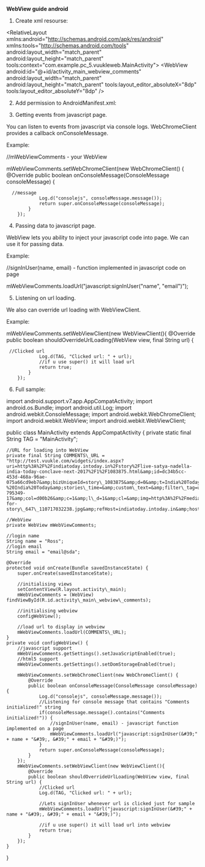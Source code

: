 **WebView guide android**

1) Create xml resourse:

<?xml version="1.0" encoding="utf-8"?>
<RelativeLayout xmlns:android="http://schemas.android.com/apk/res/android"
    xmlns:tools="http://schemas.android.com/tools"
    android:layout\_width="match\_parent"
    android:layout\_height="match\_parent"
    tools:context="com.example.pc\_5.vuukleweb.MainActivity">
    <WebView
        android:id="@+id/activity\_main\_webview\_comments"
        android:layout\_width="match\_parent"
        android:layout\_height="match\_parent"
        tools:layout\_editor\_absoluteX="8dp"
        tools:layout\_editor\_absoluteY="8dp" />
</RelativeLayout>

2) Add permission to AndroidManifest.xml:

<uses-permission android:name="android.permission.INTERNET" />

3) Getting events from javascript page.

You can listen to events from javascript via console logs. WebChromeClient provides a callback onConsoleMessage.

Example:

//mWebViewComments - your WebView

mWebViewComments.setWebChromeClient(new WebChromeClient() {
            @Override
            public boolean onConsoleMessage(ConsoleMessage consoleMessage) {

      //message
                Log.d("consolejs", consoleMessage.message());
                return super.onConsoleMessage(consoleMessage);
            }
        });

4) Passing data to javascript page.

WebView lets you ability to inject your javascript code into page. We can use it for passing data.

Example:

//signInUser(name, email) - function implemented in javascript code on page

mWebViewComments.loadUrl("javascript:signInUser("name", "email")");

5) Listening on url loading.

We also can override url loading with WebViewClient.

Example:

mWebViewComments.setWebViewClient(new WebViewClient(){
            @Override
            public boolean shouldOverrideUrlLoading(WebView view, final String url) {

     //Clicked url
                Log.d(TAG, "Clicked url: " + url);
                //if u use super() it will load url
                return true;
            }
        });

6) Full sample:

import android.support.v7.app.AppCompatActivity;
import android.os.Bundle;
import android.util.Log;
import android.webkit.ConsoleMessage;
import android.webkit.WebChromeClient;
import android.webkit.WebView;
import android.webkit.WebViewClient;

public class MainActivity extends AppCompatActivity {
    private static final String TAG = "MainActivity";

    //URL for loading into WebView
    private final String COMMENTS\_URL = "http://test.vuukle.com/widgets/index.aspx?uri=http%3A%2F%2Findiatoday.intoday.in%2Fstory%2Flive-satya-nadella-india-today-conclave-next-2017%2F1%2F1083875.html&amp;id=dc34b5cc-453d-468a-96ae-075a66cd9eb7&amp;bizUniqueId=story\_1083875&amp;d=0&amp;t=India%20Today%20Conclave%20Next%202017%2C%20news%2C%20story&amp;h=India%20Today%20Conclave%20Next%202017%20LIVE%3A%20Industry%20leaders%20discuss%20the%20maturing%20of%20Internet%20of%20Things%20%3A%20India%20Today%20Conclave%20Next%202017%2C%20News%20-%20India%20Today&amp;stories\_time=&amp;custom\_text=&amp;filter\_tag=undefined&amp;l=&amp;ga=UA-795349-17&amp;col=d00b26&amp;c=1&amp;l\_d=1&amp;cl=&amp;img=http%3A%2F%2Fmedia2.intoday.in%2Findiatoday%2Fimages%2Fstories%2Fiot-for-story\_647\_110717032238.jpg&amp;refHost=indiatoday.intoday.in&amp;host=indiatoday.intoday.in&amp;auth=JTVCJTdCJTIwJTIybmFtZSUyMjolMjAlMjJJbmRpYVRvZGF5LmluJTIwJTIyLCUyMCUyMCUyMCUyMmVtYWlsJTIyOiUyMCUyMmRlc2staXRnZEBpbnRvZGF5LmNvbSUyMCUyMiwlMjAlMjAlMjAlMjJ0eXBlJTIyOiUyMCUyMkludGVybmFsJTIwJTIyJTdEJTVE&amp;cc=&amp;emote=1&amp;vuukle\_div=vuukle\_div&amp;localization\_text=&amp;toxic\_threshold=&amp;gr=false&amp;vv=176";

    //WebView
    private WebView mWebViewComments;

    //login name
    String name = "Ross";
    //login email
    String email = "email@sda";

    @Override
    protected void onCreate(Bundle savedInstanceState) {
        super.onCreate(savedInstanceState);

        //initialising views
        setContentView(R.layout.activity\_main);
        mWebViewComments = (WebView) findViewById(R.id.activity\_main\_webview\_comments);

        //initialising webview
        configWebView();

        //load url to display in webview
        mWebViewComments.loadUrl(COMMENTS\_URL);
    }
    private void configWebView() {
        //javascript support
        mWebViewComments.getSettings().setJavaScriptEnabled(true);
        //html5 support
        mWebViewComments.getSettings().setDomStorageEnabled(true);

        mWebViewComments.setWebChromeClient(new WebChromeClient() {
            @Override
            public boolean onConsoleMessage(ConsoleMessage consoleMessage) {
                Log.d("consolejs", consoleMessage.message());
                //Listening for console message that contains "Comments initialized!" string
                if(consoleMessage.message().contains("Comments initialized!")) {
                    //signInUser(name, email) - javascript function implemented on a page
                    mWebViewComments.loadUrl("javascript:signInUser(&#39;" + name + "&#39;, &#39;" + email + "&#39;)");
                }
                return super.onConsoleMessage(consoleMessage);
            }
        });
        mWebViewComments.setWebViewClient(new WebViewClient(){
            @Override
            public boolean shouldOverrideUrlLoading(WebView view, final String url) {
                //Clicked url
                Log.d(TAG, "Clicked url: " + url);

                //Lets signInUser whenever url is clicked just for sample
                mWebViewComments.loadUrl("javascript:signInUser(&#39;" + name + "&#39;, &#39;" + email + "&#39;)");

                //if u use super() it will load url into webview
                return true;
            }
        });
    }
}